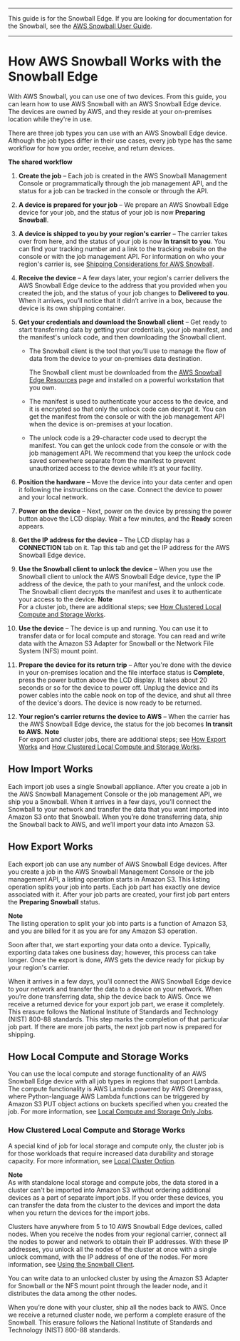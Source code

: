 --------

This guide is for the Snowball Edge\. If you are looking for documentation for the Snowball, see the [AWS Snowball User Guide](https://docs.aws.amazon.com/snowball/latest/ug/whatissnowball.html)\.

--------

# How AWS Snowball Works with the Snowball Edge<a name="how-it-works"></a>

With AWS Snowball, you can use one of two devices\. From this guide, you can learn how to use AWS Snowball with an AWS Snowball Edge device\. The devices are owned by AWS, and they reside at your on\-premises location while they're in use\.

There are three job types you can use with an AWS Snowball Edge device\.  Although the job types differ in their use cases, every job type has the same workflow for how you order, receive, and return devices\.

**The shared workflow**

1. **Create the job** – Each job is created in the AWS Snowball Management Console or programmatically through the job management API, and the status for a job can be tracked in the console or through the API\.

1. **A device is prepared for your job** – We prepare an AWS Snowball Edge device for your job, and the status of your job is now **Preparing Snowball**\.

1. **A device is shipped to you by your region's carrier** – The carrier takes over from here, and the status of your job is now **In transit to you**\. You can find your tracking number and a link to the tracking website on the console or with the job management API\. For information on who your region's carrier is, see [Shipping Considerations for AWS Snowball](shipping.md)\.

1. **Receive the device** – A few days later, your region's carrier delivers the AWS Snowball Edge device to the address that you provided when you created the job, and the status of your job changes to **Delivered to you**\. When it arrives, you’ll notice that it didn’t arrive in a box, because the device is its own shipping container\.

1. **Get your credentials and download the Snowball client** – Get ready to start transferring data by getting your credentials, your job manifest, and the manifest's unlock code, and then downloading the Snowball client\.
   + The Snowball client is the tool that you’ll use to manage the flow of data from the device to your on\-premises data destination\.

     The Snowball client must be downloaded from the [AWS Snowball Edge Resources](http://aws.amazon.com/snowball-edge/resources/) page and installed on a powerful workstation that you own\.
   + The manifest is used to authenticate your access to the device, and it is encrypted so that only the unlock code can decrypt it\. You can get the manifest from the console or with the job management API when the device is on\-premises at your location\.
   + The unlock code is a 29\-character code used to decrypt the manifest\. You can get the unlock code from the console or with the job management API\. We recommend that you keep the unlock code saved somewhere separate from the manifest to prevent unauthorized access to the device while it’s at your facility\.

1. **Position the hardware** – Move the device into your data center and open it following the instructions on the case\. Connect the device to power and your local network\.

1. **Power on the device** – Next, power on the device by pressing the power button above the LCD display\. Wait a few minutes, and the **Ready** screen appears\.

1. **Get the IP address for the device** – The LCD display has a **CONNECTION** tab on it\. Tap this tab and get the IP address for the AWS Snowball Edge device\.

1. **Use the Snowball client to unlock the device** – When you use the Snowball client to unlock the AWS Snowball Edge device, type the IP address of the device, the path to your manifest, and the unlock code\. The Snowball client decrypts the manifest and uses it to authenticate your access to the device\.
**Note**  
For a cluster job, there are additional steps; see [How Clustered Local Compute and Storage Works](#how-cluster)\.

1. **Use the device** – The device is up and running\. You can use it to transfer data or for local compute and storage\. You can read and write data with the Amazon S3 Adapter for Snowball or the Network File System \(NFS\) mount point\.

1. **Prepare the device for its return trip** – After you're done with the device in your on\-premises location and the file interface status is **Complete**, press the power button above the LCD display\. It takes about 20 seconds or so for the device to power off\. Unplug the device and its power cables into the cable nook on top of the device, and shut all three of the device's doors\. The device is now ready to be returned\.

1. **Your region's carrier returns the device to AWS** – When the carrier has the AWS Snowball Edge device, the status for the job becomes **In transit to AWS**\.
**Note**  
For export and cluster jobs, there are additional steps; see [How Export Works](#how-export) and [How Clustered Local Compute and Storage Works](#how-cluster)\.

## How Import Works<a name="how-import"></a>

Each import job uses a single Snowball appliance\. After you create a job in the AWS Snowball Management Console or the job management API, we ship you a Snowball\. When it arrives in a few days, you’ll connect the Snowball to your network and transfer the data that you want imported into Amazon S3 onto that Snowball\. When you’re done transferring data, ship the Snowball back to AWS, and we’ll import your data into Amazon S3\.

## How Export Works<a name="how-export"></a>

Each export job can use any number of AWS Snowball Edge devices\. After you create a job in the AWS Snowball Management Console or the job management API, a listing operation starts in Amazon S3\. This listing operation splits your job into parts\. Each job part has exactly one device associated with it\. After your job parts are created, your first job part enters the **Preparing Snowball** status\.

**Note**  
The listing operation to split your job into parts is a function of Amazon S3, and you are billed for it as you are for any Amazon S3 operation\.

Soon after that, we start exporting your data onto a device\. Typically, exporting data takes one business day; however, this process can take longer\. Once the export is done, AWS gets the device ready for pickup by your region's carrier\.

When it arrives in a few days, you’ll connect the AWS Snowball Edge device to your network and transfer the data to a device on your network\. When you’re done transferring data, ship the device back to AWS\. Once we receive a returned device for your export job part, we erase it completely\. This erasure follows the National Institute of Standards and Technology \(NIST\) 800\-88 standards\. This step marks the completion of that particular job part\. If there are more job parts, the next job part now is prepared for shipping\.

## How Local Compute and Storage Works<a name="how-localcompute"></a>

You can use the local compute and storage functionality of an AWS Snowball Edge device with all job types in regions that support Lambda\. The compute functionality is AWS Lambda powered by AWS Greengrass, where Python\-language AWS Lambda functions can be triggered by Amazon S3 PUT object actions on buckets specified when you created the job\. For more information, see [Local Compute and Storage Only Jobs](computetype.md)\.

### How Clustered Local Compute and Storage Works<a name="how-cluster"></a>

A special kind of job for local storage and compute only, the cluster job is for those workloads that require increased data durability and storage capacity\. For more information, see [Local Cluster Option](computetype.md#clusteroption)\.

**Note**  
As with standalone local storage and compute jobs, the data stored in a cluster can't be imported into Amazon S3 without ordering additional devices as a part of separate import jobs\. If you order these devices, you can transfer the data from the cluster to the devices and import the data when you return the devices for the import jobs\.

Clusters have anywhere from 5 to 10 AWS Snowball Edge devices, called nodes\. When you receive the nodes from your regional carrier, connect all the nodes to power and network to obtain their IP addresses\. With these IP addresses, you unlock all the nodes of the cluster at once with a single unlock command, with the IP address of one of the nodes\. For more information, see [Using the Snowball Client](using-client.md)\.

You can write data to an unlocked cluster by using the Amazon S3 Adapter for Snowball or the NFS mount point through the leader node, and it distributes the data among the other nodes\.

When you’re done with your cluster, ship all the nodes back to AWS\. Once we receive a returned cluster node, we perform a complete erasure of the Snowball\. This erasure follows the National Institute of Standards and Technology \(NIST\) 800\-88 standards\.
